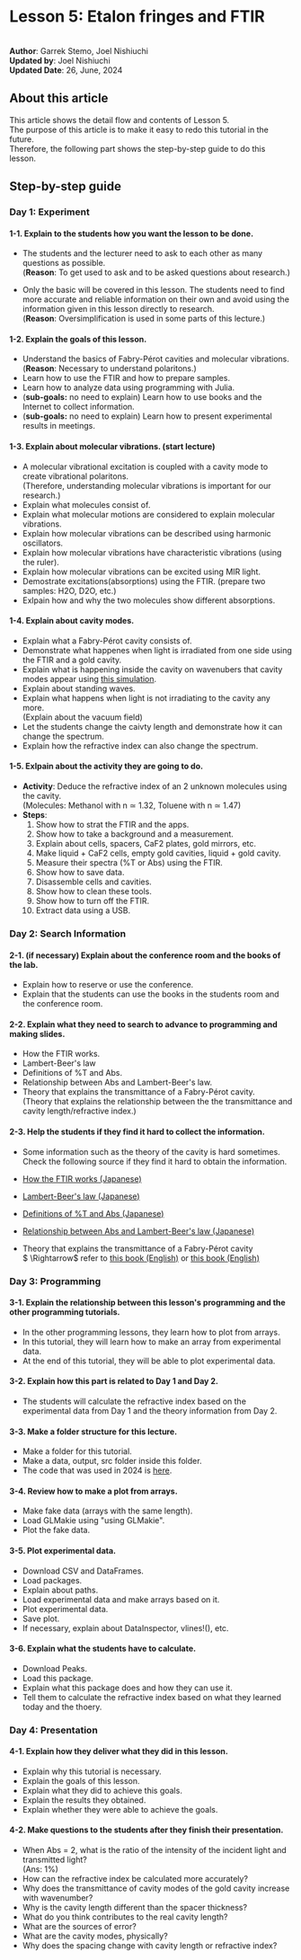 # Lesson 5: Etalon fringes and FTIR
\
**Author**: Garrek Stemo, Joel Nishiuchi\
**Updated by**: Joel Nishiuchi\
**Updated Date**: 26, June, 2024


## About this article
This article shows the detail flow and contents of Lesson 5.\
The purpose of this article is to make it easy to redo this tutorial in the future.\
Therefore, the following part shows the step-by-step guide to do this lesson.

 

## Step-by-step guide
### Day 1: Experiment
#### 1-1. Explain to the students how you want the lesson to be done.
- The students and the lecturer need to ask to each other as many questions as possible.\
(**Reason**: To get used to ask and to be asked questions about research.)

- Only the basic will be covered in this lesson. The students need to find more accurate and reliable information on their own and avoid using the information given in this lesson directly to research.\
(**Reason**: Oversimplification is used in some parts of this lecture.)

#### 1-2. Explain the goals of this lesson.
- Understand the basics of Fabry-Pérot cavities and molecular vibrations.\
(**Reason**: Necessary to understand polaritons.)
- Learn how to use the FTIR and how to prepare samples.
- Learn how to analyze data using programming with Julia.
- (**sub-goals:** no need to explain) Learn how to use books and the Internet to collect information.
- (**sub-goals:** no need to explain) Learn how to present experimental results in meetings.

#### 1-3. Explain about molecular vibrations. (start lecture)
- A molecular vibrational excitation is coupled with a cavity mode to create vibrational polaritons.\
(Therefore, understanding molecular vibrations is important for our research.)
- Explain what molecules consist of.
- Explain what molecular motions are considered to explain molecular vibrations.
- Explain how molecular vibrations can be described using harmonic oscillators.
- Explain how molecular vibrations have characteristic vibrations (using the ruler).
- Explain how molecular vibrations can be excited using MIR light.
- Demostrate excitations(absorptions) using the FTIR. (prepare two samples: H2O, D2O, etc.)
- Exlpain how and why the two molecules show different absorptions.

#### 1-4. Explain about cavity modes.
- Explain what a Fabry-Pérot cavity consists of.
- Demonstrate what happenes when light is irradiated from one side using the FTIR and a gold cavity.
- Explain what is happening inside the cavity on wavenubers that cavity modes appear using [this simulation](https://ccahilla.github.io/fabryperot.html).
- Explain about standing waves.
- Explain what happens when light is not irradiating to the cavity any more.\
(Explain about the vacuum field)
- Let the students change the caivty length and demonstrate how it can change the spectrum.
- Explain how the refractive index can also change the spectrum.

#### 1-5. Exlpain about the activity they are going to do.
- **Activity**: Deduce the refractive index of an 2 unknown molecules using the cavity.\
(Molecules: Methanol with n ≃ 1.32, Toluene with n ≃ 1.47)
- **Steps**:
    1. Show how to strat the FTIR and the apps.
    2. Show how to take a background and a measurement.
    3. Explain about cells, spacers, CaF2 plates, gold mirrors, etc.
    4. Make liquid + CaF2 cells, empty gold cavities, liquid + gold cavity.
    5. Measure their spectra (%T or Abs) using the FTIR.
    6. Show how to save data.
    7. Disassemble cells and cavities.
    8. Show how to clean these tools.
    9. Show how to turn off the FTIR.
    10. Extract data using a USB.



### Day 2: Search Information
#### 2-1. (if necessary) Explain about the conference room and the books of the lab.

- Explain how to reserve or use the conference.
- Explain that the students can use the books in the students room and the conference room.

#### 2-2. Explain what they need to search to advance to programming and making slides.
- How the FTIR works.
- Lambert-Beer's law
- Definitions of %T and Abs.
- Relationship between Abs and Lambert-Beer's law.
- Theory that explains the transmittance of a Fabry-Pérot cavity.\
(Theory that explains the relationship between the the transmittance and cavity length/refractive index.)

#### 2-3. Help the students if they find it hard to collect the information.
- Some information such as the theory of the cavity is hard sometimes.\
Check the following source if they find it hard to obtain the information.

- [How the FTIR works (Japanese)](https://www.hongo-m.co.jp/2014/01/30/%E3%82%84%E3%81%95%E3%81%97%E3%81%84ft-ir%E3%81%AE%E5%8E%9F%E7%90%86-2-%E5%85%89%E3%81%AE%E5%B9%B2%E6%B8%89-%E3%82%A4%E3%83%B3%E3%82%BF%E3%83%BC%E3%83%95%E3%82%A7%E3%83%AD%E3%82%B0%E3%83%A9%E3%83%A0-%E3%83%95%E3%83%BC%E3%83%AA%E3%82%A8%E5%A4%89%E6%8F%9B%E3%81%8A%E3%82%88%E3%81%B3%E3%82%B7%E3%83%B3%E3%82%B0%E3%83%AB%E3%83%93%E3%83%BC%E3%83%A0/)
- [Lambert-Beer's law (Japanese)](https://www.hongo-m.co.jp/2014/01/28/%E3%82%84%E3%81%95%E3%81%97%E3%81%84ftir%E3%81%AE%E5%8E%9F%E7%90%86-4-%E3%83%A9%E3%83%B3%E3%83%99%E3%83%AB%E3%83%88-%E3%83%99%E3%83%BC%E3%83%AB%E3%81%AE%E6%B3%95%E5%89%87%E3%81%A8%E5%90%B8%E5%85%89%E5%BA%A6%E3%82%B9%E3%83%9A%E3%82%AF%E3%83%88%E3%83%AB/)
- [Definitions of %T and Abs (Japanese)](https://www.hongo-m.co.jp/2014/01/29/%E3%82%84%E3%81%95%E3%81%97%E3%81%84ft-ir%E3%81%AE%E5%8E%9F%E7%90%86-3-%E3%82%B7%E3%83%B3%E3%82%B0%E3%83%AB%E3%83%93%E3%83%BC%E3%83%A0-%E3%83%90%E3%83%83%E3%82%AF%E3%82%B0%E3%83%A9%E3%82%A6%E3%83%B3%E3%83%89-%E3%82%B5%E3%83%B3%E3%83%97%E3%83%AB-%E9%80%8F%E9%81%8E%E7%8E%87-%E5%90%B8%E5%85%89%E5%BA%A6%E3%82%B9%E3%83%9A%E3%82%AF%E3%83%88%E3%83%AB/)
- [Relationship between Abs and Lambert-Beer's law (Japanese)](https://www.hongo-m.co.jp/2014/01/28/%E3%82%84%E3%81%95%E3%81%97%E3%81%84ftir%E3%81%AE%E5%8E%9F%E7%90%86-4-%E3%83%A9%E3%83%B3%E3%83%99%E3%83%AB%E3%83%88-%E3%83%99%E3%83%BC%E3%83%AB%E3%81%AE%E6%B3%95%E5%89%87%E3%81%A8%E5%90%B8%E5%85%89%E5%BA%A6%E3%82%B9%E3%83%9A%E3%82%AF%E3%83%88%E3%83%AB/)
- Theory that explains the transmittance of a Fabry-Pérot cavity\
  $ \Rightarrow$ refer to [this book (English)](https://www.wiley.com/en-us/Optical+Waves+in+Layered+Media-p-9780471731924) or [this book (English)](https://global.oup.com/academic/product/quantum-optics-9780198566731?cc=jp&lang=en&)




### Day 3: Programming
#### 3-1. Explain the relationship between this lesson's programming and the other programming tutorials.
- In the other programming lessons, they learn how to plot from arrays.
- In this tutorial, they will learn how to make an array from experimental data.
- At the end of this tutorial, they will be able to plot experimental data.


#### 3-2. Explain how this part is related to Day 1 and Day 2.
- The students will calculate the refractive index based on the experimental data from Day 1 and the theory information from Day 2.

#### 3-3. Make a folder structure for this lecture.
- Make a folder for this tutorial.
- Make a data, output, src folder inside this folder.
- The code that was used in 2024 is [here]().

#### 3-4. Review how to make a plot from arrays.
- Make fake data (arrays with the same length).
- Load GLMakie using "using GLMakie".
- Plot the fake data.


#### 3-5. Plot experimental data.
- Download CSV and DataFrames.
- Load packages.
- Explain about paths.
- Load experimental data and make arrays based on it.
- Plot experimental data.
- Save plot.
- If necessary, explain about DataInspector, vlines!(), etc.

#### 3-6. Explain what the students have to calculate.
- Download Peaks.
- Load this package.
- Explain what this package does and how they can use it.
- Tell them to calculate the refractive index based on what they learned today and the thoery.



### Day 4: Presentation
#### 4-1. Explain how they deliver what they did in this lesson.
- Explain why this tutorial is necessary.
- Explain the goals of this lesson.
- Explain what they did to achieve this goals.
- Explain the results they obtained.
- Explain whether they were able to achieve the goals.


#### 4-2. Make questions to the students after they finish their presentation.
- When Abs = 2, what is the ratio of the intensity of the incident light and transmitted light?\
(Ans: 1%)
- How can the refractive index be calculated more accurately?
- Why does the transmittance of cavity modes of the gold cavity increase with wavenumber?
- Why is the cavity length different than the spacer thickness?
- What do you think contributes to the real cavity length?
- What are the sources of error?
- What are the cavity modes, physically?
- Why does the spacing change with cavity length or refractive index?




